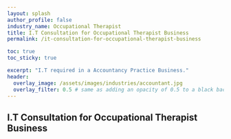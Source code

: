 ```yaml
---
layout: splash 
author_profile: false 
industry_name: Occupational Therapist
title: I.T Consultation for Occupational Therapist Business
permalink: /it-consultation-for-occupational-therapist-business

toc: true
toc_sticky: true

excerpt: "I.T required in a Accountancy Practice Business."
header:
  overlay_image: /assets/images/industries/accountant.jpg
  overlay_filter: 0.5 # same as adding an opacity of 0.5 to a black background
---
```


## I.T Consultation for Occupational Therapist Business